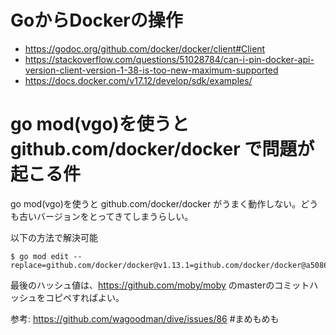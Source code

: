 # GoからDockerの操作

* https://godoc.org/github.com/docker/docker/client#Client
* https://stackoverflow.com/questions/51028784/can-i-pin-docker-api-version-client-version-1-38-is-too-new-maximum-supported
* https://docs.docker.com/v17.12/develop/sdk/examples/


# go mod(vgo)を使うと github.com/docker/docker で問題が起こる件

go mod(vgo)を使うと github.com/docker/docker がうまく動作しない。どうも古いバージョンをとってきてしまうらしい。

以下の方法で解決可能

	$ go mod edit --replace=github.com/docker/docker@v1.13.1=github.com/docker/docker@a50869f077eacc943cb73327af3f4cb623cede6d

最後のハッシュ値は、https://github.com/moby/moby のmasterのコミットハッシュをコピペすればよい。

参考: https://github.com/wagoodman/dive/issues/86 #まめもめも


